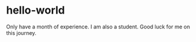 # hello-world
Only have a month of experience. I am also a student. Good luck for me on this journey.
